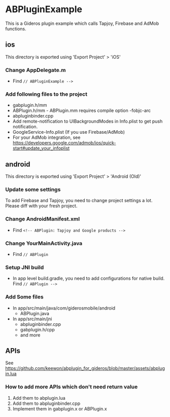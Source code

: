 # ABPluginExample
This is a Gideros plugin example which calls Tapjoy, Firebase and AdMob functions.

## ios
This directory is exported using 'Export Project' > 'iOS'

### Change AppDelegate.m
 * Find `// ABPluginExample -->`

### Add following files to the project
 * gabplugin.h/mm
 * ABPlugin.h/mm - ABPlugin.mm requires compile option -fobjc-arc
 * abpluginbinder.cpp
 * Add remote-notification to UIBackgroundModes in Info.plist to get push notification.
 * GoogleService-Info.plist (If you use Firebase/AdMob)
 * For your AdMob integration, see https://developers.google.com/admob/ios/quick-start#update_your_infoplist

## android
This directory is exported using 'Export Project' > 'Android (Old)'

### Update some settings
To add Firebase and Tapjoy, you need to change project settings a lot.
Please diff with your fresh project.

### Change AndroidManifest.xml
 * Find `<!-- ABPlugin: Tapjoy and Google products -->`

### Change YourMainActivity.java
 * Find `// ABPlugin`

### Setup JNI build
 * In app level build.gradle, you need to add configurations for native build. Find `// ABPlugin -->`

### Add Some files
 * In app/src/main/java/com/giderosmobile/android
   - ABPlugin.java
 * In app/src/main/jni
   - abpluginbinder.cpp
   - gabplugin.h/cpp
   - and more

## APIs
See https://github.com/keewon/abplugin_for_gideros/blob/master/assets/abplugin.lua

### How to add more APIs which don't need return value
 1. Add them to abplugin.lua
 2. Add them to abpluginbinder.cpp
 3. Implement them in gabplugin.x or ABPlugin.x
